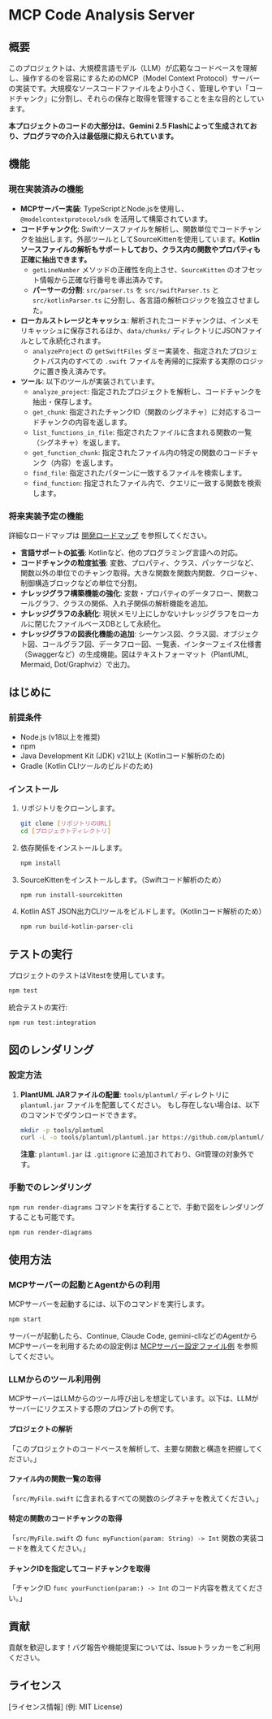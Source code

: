 # MCP Code Analysis Server

## 概要

このプロジェクトは、大規模言語モデル（LLM）が広範なコードベースを理解し、操作するのを容易にするためのMCP（Model Context Protocol）サーバーの実装です。大規模なソースコードファイルをより小さく、管理しやすい「コードチャンク」に分割し、それらの保存と取得を管理することを主な目的としています。

**本プロジェクトのコードの大部分は、Gemini 2.5 Flashによって生成されており、プログラマの介入は最低限に抑えられています。**

## 機能

### 現在実装済みの機能

- **MCPサーバー実装**: TypeScriptとNode.jsを使用し、`@modelcontextprotocol/sdk` を活用して構築されています。
- **コードチャンク化**: Swiftソースファイルを解析し、関数単位でコードチャンクを抽出します。外部ツールとしてSourceKittenを使用しています。**Kotlinソースファイルの解析もサポートしており、クラス内の関数やプロパティも正確に抽出できます。**
  - `getLineNumber` メソッドの正確性を向上させ、`SourceKitten` のオフセット情報から正確な行番号を導出済みです。
  - **パーサーの分割**: `src/parser.ts` を `src/swiftParser.ts` と `src/kotlinParser.ts` に分割し、各言語の解析ロジックを独立させました。
- **ローカルストレージとキャッシュ**: 解析されたコードチャンクは、インメモリキャッシュに保存されるほか、`data/chunks/` ディレクトリにJSONファイルとして永続化されます。
  - `analyzeProject` の `getSwiftFiles` ダミー実装を、指定されたプロジェクトパス内のすべての `.swift` ファイルを再帰的に探索する実際のロジックに置き換え済みです。
- **ツール**: 以下のツールが実装されています。
  - `analyze_project`: 指定されたプロジェクトを解析し、コードチャンクを抽出・保存します。
  - `get_chunk`: 指定されたチャンクID（関数のシグネチャ）に対応するコードチャンクの内容を返します。
  - `list_functions_in_file`: 指定されたファイルに含まれる関数の一覧（シグネチャ）を返します。
  - `get_function_chunk`: 指定されたファイル内の特定の関数のコードチャンク（内容）を返します。
  - `find_file`: 指定されたパターンに一致するファイルを検索します。
  - `find_function`: 指定されたファイル内で、クエリに一致する関数を検索します。

### 将来実装予定の機能

詳細なロードマップは [開発ロードマップ](doc/roadmap.md) を参照してください。

- **言語サポートの拡張**: Kotlinなど、他のプログラミング言語への対応。
- **コードチャンクの粒度拡張**: 変数、プロパティ、クラス、パッケージなど、関数以外の単位でのチャンク取得。大きな関数を関数内関数、クロージャ、制御構造ブロックなどの単位で分割。
- **ナレッジグラフ構築機能の強化**: 変数・プロパティのデータフロー、関数コールグラフ、クラスの関係、入れ子関係の解析機能を追加。
- **ナレッジグラフの永続化**: 現状メモリ上にしかないナレッジグラフをローカルに閉じたファイルベースDBとして永続化。
- **ナレッジグラフの図表化機能の追加**: シーケンス図、クラス図、オブジェクト図、コールグラフ図、データフロー図、一覧表、インターフェイス仕様書（Swaggerなど）の生成機能。図はテキストフォーマット（PlantUML, Mermaid, Dot/Graphviz）で出力。

## はじめに

### 前提条件

- Node.js (v18以上を推奨)
- npm
- Java Development Kit (JDK) v21以上 (Kotlinコード解析のため)
- Gradle (Kotlin CLIツールのビルドのため)

### インストール

1.  リポジトリをクローンします。
    ```bash
    git clone [リポジトリのURL]
    cd [プロジェクトディレクトリ]
    ```
2.  依存関係をインストールします。
    ```bash
    npm install
    ```
3.  SourceKittenをインストールします。（Swiftコード解析のため）
    ```bash
    npm run install-sourcekitten
    ```
4.  Kotlin AST JSON出力CLIツールをビルドします。（Kotlinコード解析のため）
    ```bash
    npm run build-kotlin-parser-cli
    ```

## テストの実行

プロジェクトのテストはVitestを使用しています。

```bash
npm test
```

統合テストの実行:

```bash
npm run test:integration
```

## 図のレンダリング

### 設定方法

1.  **PlantUML JARファイルの配置**:
    `tools/plantuml/` ディレクトリに `plantuml.jar` ファイルを配置してください。
    もし存在しない場合は、以下のコマンドでダウンロードできます。

    ```bash
    mkdir -p tools/plantuml
    curl -L -o tools/plantuml/plantuml.jar https://github.com/plantuml/plantuml/releases/download/v1.2024.5/plantuml.jar
    ```

    **注意**: `plantuml.jar` は `.gitignore` に追加されており、Git管理の対象外です。

### 手動でのレンダリング

`npm run render-diagrams` コマンドを実行することで、手動で図をレンダリングすることも可能です。

```bash
npm run render-diagrams
```

## 使用方法

### MCPサーバーの起動とAgentからの利用

MCPサーバーを起動するには、以下のコマンドを実行します。

```bash
npm start
```

サーバーが起動したら、Continue, Claude Code, gemini-cliなどのAgentからMCPサーバーを利用するための設定例は [MCPサーバー設定ファイル例](doc/mcp_settings.md) を参照してください。

### LLMからのツール利用例

MCPサーバーはLLMからのツール呼び出しを想定しています。以下は、LLMがサーバーにリクエストする際のプロンプトの例です。

#### プロジェクトの解析

「このプロジェクトのコードベースを解析して、主要な関数と構造を把握してください。」

#### ファイル内の関数一覧の取得

「`src/MyFile.swift` に含まれるすべての関数のシグネチャを教えてください。」

#### 特定の関数のコードチャンクの取得

「`src/MyFile.swift` の `func myFunction(param: String) -> Int` 関数の実装コードを教えてください。」

#### チャンクIDを指定してコードチャンクを取得

「チャンクID `func yourFunction(param:) -> Int` のコード内容を教えてください。」

## 貢献

貢献を歓迎します！バグ報告や機能提案については、Issueトラッカーをご利用ください。

## ライセンス

[ライセンス情報] (例: MIT License)
